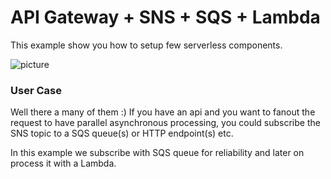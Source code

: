 # API Gateway + SNS + SQS + Lambda #

This example show you how to setup few serverless components.

![picture](https://bitbucket.org/DanBranch/api-sns-sqs-lambda/downloads/diagram.png)

### User Case ###

Well there a many of them :)
If you have an api and you want to fanout the request to have parallel asynchronous processing, you could subscribe the SNS topic to a SQS queue(s) or HTTP endpoint(s) etc.

In this example we subscribe with SQS queue for reliability and later on process it with a Lambda.

